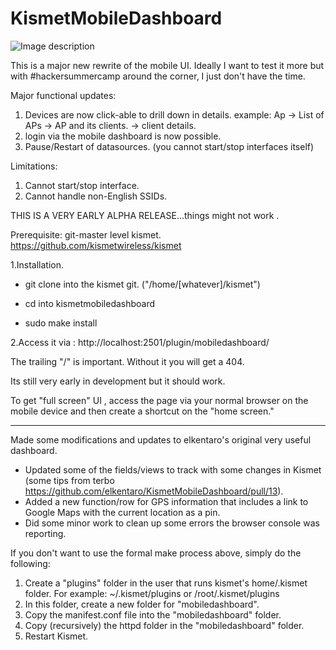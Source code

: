 # KismetMobileDashboard

![Image description](https://raw.githubusercontent.com/elkentaro/KismetMobileDashboard/master/kismetmobile.png)

This is a major new rewrite of the mobile UI. Ideally I want to test it more but with #hackersummercamp around the corner, I just don't have the time. 

Major functional updates:

1. Devices are now click-able to drill down in details. 
        example: Ap -> List of APs -> AP and its clients. -> client details. 
2. login via the mobile dashboard is now possible. 
3. Pause/Restart of datasources. (you cannot start/stop interfaces itself)


Limitations: 
1. Cannot start/stop interface.
2. Cannot handle non-English SSIDs.

THIS IS A VERY EARLY ALPHA RELEASE...things might not work . 


Prerequisite: git-master level kismet. https://github.com/kismetwireless/kismet

1.Installation.

 - git clone into the kismet git. ("/home/[whatever]/kismet") 
                    
- cd into kismetmobiledashboard

- sudo make install

2.Access it via : http://localhost:2501/plugin/mobiledashboard/

The trailing "/" is important. Without it you will get a 404.

Its still very early in development but it should work.

To get "full screen" UI , access the page via your normal browser on the mobile device and then create a shortcut on the "home screen."

------- 
Made some modifications and updates to elkentaro's original very useful dashboard. 
- Updated some of the fields/views to track with some changes in Kismet (some tips from terbo https://github.com/elkentaro/KismetMobileDashboard/pull/13).
- Added a new function/row for GPS information that includes a link to Google Maps with the current location as a pin.
- Did some minor work to clean up some errors the browser console was reporting.

If you don't want to use the formal make process above, simply do the following:
1. Create a "plugins" folder in the user that runs kismet's home/.kismet folder. For example: ~/.kismet/plugins or /root/.kismet/plugins
2. In this folder, create a new folder for "mobiledashboard".
3. Copy the manifest.conf file into the "mobiledashboard" folder.
4. Copy (recursively) the httpd folder in the "mobiledashboard" folder.
5. Restart Kismet.